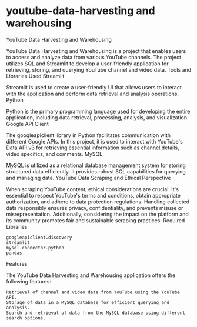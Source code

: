 # youtube-data-harvesting and warehousing
YouTube Data Harvesting and Warehousing

YouTube Data Harvesting and Warehousing is a project that enables users to access and analyze data from various YouTube channels. The project utilizes SQL and Streamlit to develop a user-friendly application for retrieving, storing, and querying YouTube channel and video data.
Tools and Libraries Used
Streamlit

Streamlit is used to create a user-friendly UI that allows users to interact with the application and perform data retrieval and analysis operations.
Python

Python is the primary programming language used for developing the entire application, including data retrieval, processing, analysis, and visualization.
Google API Client

The googleapiclient library in Python facilitates communication with different Google APIs. In this project, it is used to interact with YouTube's Data API v3 for retrieving essential information such as channel details, video specifics, and comments.
MySQL

MySQL is utilized as a relational database management system for storing structured data efficiently. It provides robust SQL capabilities for querying and managing data.
YouTube Data Scraping and Ethical Perspective

When scraping YouTube content, ethical considerations are crucial. It's essential to respect YouTube's terms and conditions, obtain appropriate authorization, and adhere to data protection regulations. Handling collected data responsibly ensures privacy, confidentiality, and prevents misuse or misrepresentation. Additionally, considering the impact on the platform and its community promotes fair and sustainable scraping practices.
Required Libraries

    googleapiclient.discovery
    streamlit
    mysql-connector-python
    pandas

Features

The YouTube Data Harvesting and Warehousing application offers the following features:

    Retrieval of channel and video data from YouTube using the YouTube API.
    Storage of data in a MySQL database for efficient querying and analysis.
    Search and retrieval of data from the MySQL database using different search options.
